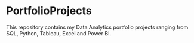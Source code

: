# PortfolioProjects
This repository contains my Data Analytics portfolio projects ranging from SQL, Python, Tableau, Excel and Power BI.
